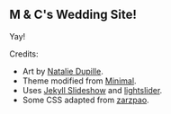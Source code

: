 ## M & C's Wedding Site!

Yay!

Credits:
- Art by [Natalie Dupille](https://www.nataliedupille.com).
- Theme modified from [Minimal](https://github.com/pages-themes/minimal).
- Uses [Jekyll Slideshow](https://github.com/lexoyo/jekyll-slideshow) and [lightslider](https://github.com/sachinchoolur/lightslider/tree/30e5025e07d7d77c22a4dbb4e95afcb4fd31e076).
- Some CSS adapted from [zarzpao](https://github.com/zpao/zarzpao.com).

